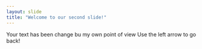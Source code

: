 ```yaml
---
layout: slide
title: "Welcome to our second slide!"
---
```

Your text has been change bu my own point of view
Use the left arrow to go back!
